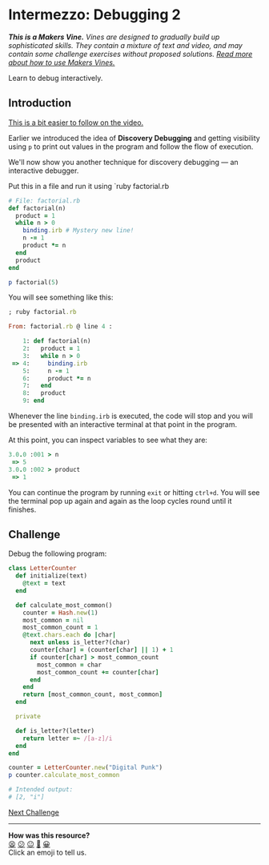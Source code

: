 # Intermezzo: Debugging 2

_**This is a Makers Vine.** Vines are designed to gradually build up sophisticated skills. They contain a mixture of text and video, and may contain some challenge exercises without proposed solutions. [Read more about how to use Makers
Vines.](https://github.com/makersacademy/course/blob/main/labels/vines.md)_

Learn to debug interactively.

## Introduction

[This is a bit easier to follow on the video.](https://youtu.be/gg_xGT2pjSk)

Earlier we introduced the idea of **Discovery Debugging** and getting visibility
using `p` to print out values in the program and follow the flow of execution.

We'll now show you another technique for discovery debugging — an interactive
debugger.

Put this in a file and run it using `ruby factorial.rb

```ruby
# File: factorial.rb
def factorial(n)
  product = 1
  while n > 0
    binding.irb # Mystery new line!
    n -= 1
    product *= n
  end
  product
end

p factorial(5)
```

You will see something like this:

```ruby
; ruby factorial.rb

From: factorial.rb @ line 4 :

    1: def factorial(n)
    2:   product = 1
    3:   while n > 0
 => 4:     binding.irb
    5:     n -= 1
    6:     product *= n
    7:   end
    8:   product
    9: end
```

Whenever the line `binding.irb` is executed, the code will stop and you will be
presented with an interactive terminal at that point in the program.

At this point, you can inspect variables to see what they are:

```ruby
3.0.0 :001 > n
 => 5
3.0.0 :002 > product
 => 1
```

You can continue the program by running `exit` or hitting `ctrl+d`. You will see
the terminal pop up again and again as the loop cycles round until it finishes.

## Challenge

Debug the following program:

```ruby
class LetterCounter
  def initialize(text)
    @text = text
  end

  def calculate_most_common()
    counter = Hash.new(1)
    most_common = nil
    most_common_count = 1
    @text.chars.each do |char|
      next unless is_letter?(char)
      counter[char] = (counter[char] || 1) + 1
      if counter[char] > most_common_count
        most_common = char
        most_common_count += counter[char]
      end
    end
    return [most_common_count, most_common]
  end

  private

  def is_letter?(letter)
    return letter =~ /[a-z]/i
  end
end

counter = LetterCounter.new("Digital Punk")
p counter.calculate_most_common

# Intended output:
# [2, "i"]
```


[Next Challenge](08_test_drive_a_class_system.md)

<!-- BEGIN GENERATED SECTION DO NOT EDIT -->

---

**How was this resource?**  
[😫](https://airtable.com/shrUJ3t7KLMqVRFKR?prefill_Repository=makersacademy/golden-square&prefill_File=challenges/07_intermezzo_debugging_2.md&prefill_Sentiment=😫) [😕](https://airtable.com/shrUJ3t7KLMqVRFKR?prefill_Repository=makersacademy/golden-square&prefill_File=challenges/07_intermezzo_debugging_2.md&prefill_Sentiment=😕) [😐](https://airtable.com/shrUJ3t7KLMqVRFKR?prefill_Repository=makersacademy/golden-square&prefill_File=challenges/07_intermezzo_debugging_2.md&prefill_Sentiment=😐) [🙂](https://airtable.com/shrUJ3t7KLMqVRFKR?prefill_Repository=makersacademy/golden-square&prefill_File=challenges/07_intermezzo_debugging_2.md&prefill_Sentiment=🙂) [😀](https://airtable.com/shrUJ3t7KLMqVRFKR?prefill_Repository=makersacademy/golden-square&prefill_File=challenges/07_intermezzo_debugging_2.md&prefill_Sentiment=😀)  
Click an emoji to tell us.

<!-- END GENERATED SECTION DO NOT EDIT -->

